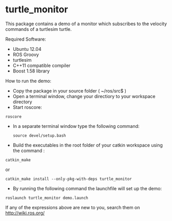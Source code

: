 # turtle_monitor

This package contains a demo of a monitor which subscribes to the velocity commands of a turtlesim turtle.

Required Software:
  * Ubuntu 12.04
  * ROS Groovy
  * turtlesim
  * C++11 compatible compiler
  * Boost 1.58 library

How to run the demo:
  * Copy the package in your source folder ( ~/ros/src$ )
  * Open a terminal window, change your directiory to your workspace directory
  * Start roscore:  
  
  ```
 roscore 
  ```

  * In a separate terminal window type the following command: 
  
    ```
    source devel/setup.bash
    ```
  * Build the executables in the root folder of your catkin workspace using the command : 
  
  ```
  catkin_make
  ```  
  or

  ```  
  catkin_make install --only-pkg-with-deps turtle_monitor
  ```

 - By running the following command the launchfile will set up the demo:

  ``` 
  roslaunch turtle_monitor demo.launch
  ```

If any of the expressions above are new to you, search them on http://wiki.ros.org/
